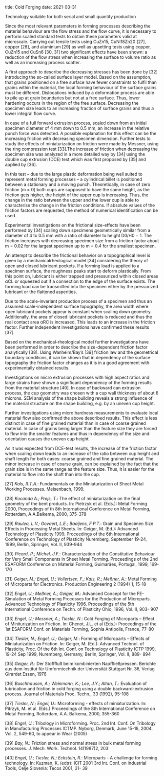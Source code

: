 title: Cold Forging
date: 2021-03-31

Technology suitable for both serial and small quantity production

Since the most relevant parameters in forming processes describing the material behaviour are the flow stress and the flow curve, it is necessary to perform scaled standard tests to obtain these parameters valid at microscale. Carrying out tensile tests using CuZn15, CuNi18Zn20 [27], copper [28], and aluminium [29] as well as upsetting tests using copper, CuZn15 and CuSn6 [30, 31] two significant effects have been shown: a reduction of the flow stress when increasing the surface to volume ratio as well as an increasing process scatter. 

A first approach to describe the decreasing stresses has been done by [32] introducing the so-called surface layer model. Based on the assumption, that grains positioned on a free surface have fewer constraints to fulfil than grains within the material, the local forming behaviour of the surface grains must be different. Dislocations induced by a deformation process are able to pile up at grain boundaries but not at a free surface. Thus, lower hardening occurs in the region of the free surface. Decreasing the specimen size leads to an increasing fraction of surface grains and thus a lower integral flow curve.

In case of a full forward extrusion process, scaled down from an initial specimen diameter of 4 mm down to 0.5 mm, an increase in the relative punch force was detected. A possible explanation for this effect can be the increasing friction with decreasing specimen dimension. Further tests to study the effects of miniaturization on friction were made by Messner, using the ring compression test [33].The increase of friction when decreasing the specimen size was analyzed in a more detailed way by [34] using the double cup extrusion (DCE) test which was first proposed by [35] and applied by [36].

In this test – due to the large plastic deformation being well suited to represent metal forming processes – a cylindrical billet is positioned between a stationary and a moving punch. Theoretically, in case of zero friction (m = 0) both cups are supposed to have the same height, as the friction gets higher, the height of the upper cup is increasing. Thus, the change in the ratio between the upper and the lower cup is able to characterise the change in the friction conditions. If absolute values of the friction factors are requested, the method of numerical identification can be used.

Experimental investigations on the frictional size-effects have been performed by [34] scaling down specimens geometrically similar from a diameter of 4 to 0.5 mm with a ratio of diameter to height D0/H0 = 1. The friction increases with decreasing specimen size from a friction factor about m = 0.02 for the largest specimen up to m = 0.4 for the smallest specimen. 

An attempt to describe the frictional behavior on a topographical level is given by a mechanical­rheological model [34] considering the theory of open and closed lubricant pockets. If a forming load is applied to a specimen surface, the roughness peaks start to deform plastically. From this point on, lubricant is either trapped and pressurized within closed areas αCL or squeezed out if a connection to the edge of the surface exists. The forming load can be transmitted into the specimen either by the pressurized lubricant or the flattened asperities.

Due to the scale-invariant production process of a specimen and thus an assumed scale-independent surface topography, the area width where open lubricant pockets appear is constant when scaling down geometry. Additionally, the area of closed lubricant pockets is reduced and thus the real contact area αRC is increased. This leads to an increase in the friction factor. Further independent investigations have confirmed these results [37]. 

Based on the mechanical-rheological model further investigations have been performed in order to describe the size-dependent friction factor analytically [38]. Using Wanheim/Bay’s [39] friction law and the geometrical boundary conditions, it can be shown that in dependency of the surface topography the friction factor changes as it is in a good agreement with experimentally obtained results.

Investigations on micro extrusion processes with high aspect ratios and large strains have shown a significant dependency of the forming results from the material structure [40]. In case of backward can extrusion process, the cup geometry was chosen with a cup wall thickness of about 8 microns. SEM analysis of the shape building reveals a strong influence of the material structure on the shape building, e.g. by an uneven cup height. 

Further investigations using micro hardness measurements to evaluate local material flow also confirmed the above described results. This effect is less distinct in case of fine grained material than in case of coarse grained material. In case of grains being larger than the feature size they are forced to flow into the smaller features and thus in dependency of the size and orientation causes the uneven cup height.

As it was expected from DCE-test results, the increase of the friction factor when scaling down leads to an increase of the ratio between cup height and shaft length for both cases: coarse grained and fine grained material. The minor increase in case of coarse grain, can be explained by the fact that the grain size is in the same range as the feature size. Thus, it is easier for the material to flow into the shaft than into the cup.  
  
[27] *Kals, R.T.A.*: Fundamentals on the Miniaturization of Sheet Metal Working Processes. Meisenbach, 1999.  

[28] *Kocanda A.; Prejs, T.*: The effect of miniaturization on the final geometry of the bent products. In: Pietrzyk et al. (Eds.): Metal Forming 2000, Proceedings of th 8th International Conference on Metal Forming, Rotterdam, A.A.Balkema, 2000, 375-378  

[29] *Raulea, L.V.; Govaert, L.E.; Baaijens, F.P.T.*: Grain and Specimen Size Effects in Processing Metal Sheets. In: Geiger, M. (Ed.): Advanced Technology of Plasticity 1999. Proceedings of the 6th International Conference on Technology of Plasticity Nuremberg, September 19-24, 1999, Berlin, Springer, Vol. II, 939-944  

[30] *Picard, P.; Michel, J.F.*: Characterization of the Constitutive Behaviour for Very Small Components in Sheet Metal Forming. Proceedings of the 2nd ESAFORM Conference on
Material Forming, Guimarães, Portugal, 1999, 169-170   
  
[31] *Geiger, M.; Engel, U.; Vollertsen, F.; Kals, R.; Meßner, A.*: Metal Forming of Microparts for Electronics. Production Engineering 2 (1994) 1, 15-18  

[32] *Engel, U.; Meßner, A.; Geiger, M.*: Advanced Concept for the FE-Simulation of Metal Forming Processes for the Production of Microparts. Advanced Technology of Plasticity 1996. Proceedings of the 5th International Conference on Techn. of Plasticity Ohio, 1996, Vol. II, 903- 907  

[33] *Engel, U.; Messner, A.; Tiesler, N.*: Cold Forging of Microparts – Effect of Miniturization on Friction. In: Chenot, J.L. et al (Eds.): Proceedings of the 1st ESAFORM Conf. on Materials Forming, Sophia Antipolis, France, 77-80  

[34] *Tiesler, N.; Engel, U.; Geiger, M.*: Forming of Microparts – Effects of Miniaturization on Friction. In: Geiger, M. (Ed.): Advanced Technol. of Plasticity, Proc. Of the 6th Int. Conf. on Technology of Plasticity ICTP 1999, 19-24 Sep 1999, Nuremberg, Germany, Berlin, Springer, Vol. II, 889- 894    
  
[35] *Geiger, R.*: Der Stofffluß beim kombinierten Napffließpressen. Berichte aus dem Institut für Umformtechnik der Universität Stuttgart Nr. 36, Verlag Girardet Essen, 1976  
  
[36] *Buschhausen, A.; Weinmann, K.; Lee, J.Y.; Altan, T.*: Evaluation of lubrication and friction in cold forging using a double backward-extrusion process. Journal of Materials Proc. Techn., 33 (1992), 95-108  

[37] *Tiesler, N.; Engel, U.*: Microforming - effects of miniaturization. In: Pitrzyk, M. et al. (Eds.) Proceedings of the 8th International Conference on Metal Forming, Rotterdam, A.A. Balkema, 2000, 355-360  

[38] *Engel, U.*: Tribology in Microforming. Proc. 2nd Int. Conf. On Tribology in Manufacturing Processes ICTMP. Nyborg, Denmark, June 15-18, 2004. Vol. 2, 549-60, to appear in Wear (2005)  

[39] *Bay, N.*: Friction stress and normal stress in bulk metal forming processes. J. Mech. Work. Technol. 14(1987)2, 203   
  
[40] *Engel, U.; Tiesler, N.; Eckstein, R.*: Microparts - A challenge for forming 
technology. In: Kuzman, K. (edtr): ICIT 2001 3rd Int. Conf. on Industrial Tools, Celje Slovenia: Tecos 2001, 31- 39  